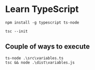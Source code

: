 # Learn TypeScript


```
npm install -g typescript ts-node

tsc --init
```

## Couple of ways to execute

```
ts-node .\src\variables.ts
tsc && node .\dist\variables.js
```